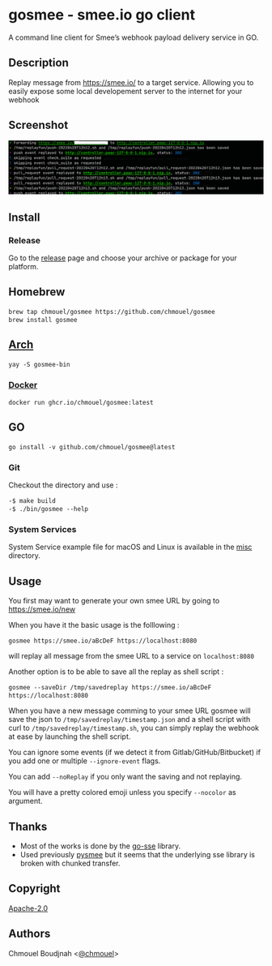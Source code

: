 # gosmee - smee.io go client

A command line client for Smee’s webhook payload delivery service in GO.

## Description

Replay message from <https://smee.io/> to a target service. Allowing you to
easily expose some local developement server to the internet for your webhook

## Screenshot

![Screenshot](./.github/screenshot.png)

## Install

### Release

Go to the [release](https://github.com/chmouel/gosmee/releases) page and choose your archive or package for your platform.

## Homebrew

```shell
brew tap chmouel/gosmee https://github.com/chmouel/gosmee
brew install gosmee
```

## [Arch](https://aur.archlinux.org/packages/gosmee-bin)

```shell
yay -S gosmee-bin
```

### [Docker](https://github.com/users/chmouel/packages/container/package/gosmee)

```shell
docker run ghcr.io/chmouel/gosmee:latest
```

## GO

```shell
go install -v github.com/chmouel/gosmee@latest
```

### Git

Checkout the directory and use :

```shell
-$ make build
-$ ./bin/gosmee --help
```

### System Services

System Service example file for macOS and Linux is available in the [misc](./misc) directory.

## Usage

You first may want to generate your own smee URL by going to <https://smee.io/new>

When you have it the basic usage is the folllowing :

```shell
gosmee https://smee.io/aBcDeF https://localhost:8080
```

will replay all message from the smee URL to a service on `localhost:8080`

Another option is to be able to save all the replay as shell script :

```shell
gosmee --saveDir /tmp/savedreplay https://smee.io/aBcDeF https://localhost:8080
```

When you have a new message comming to your smee URL gosmee will save the json to
`/tmp/savedreplay/timestamp.json` and a shell script with curl to
`/tmp/savedreplay/timestamp.sh`, you can simply replay the webhook at ease by
launching the shell script.

You can ignore some events (if we detect it from Gitlab/GitHub/Bitbucket) if you add one or multiple `--ignore-event` flags.

You can add `--noReplay` if you only want the saving and not replaying.

You will have a pretty colored emoji unless you specify `--nocolor` as argument.

## Thanks

- Most of the works is done by the [go-sse](github.com/r3labs/sse) library.
- Used previously [pysmee](https://github.com/akrog/pysmee) but it seems that the underlying sse library is broken with chunked transfer.

## Copyright

[Apache-2.0](./LICENSE)

## Authors

Chmouel Boudjnah <[@chmouel](https://twitter.com/chmouel)>
